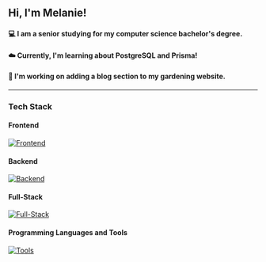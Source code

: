 ## Hi, I'm Melanie!

#### 💻 I am a senior studying for my computer science bachelor's degree.
#### ☁️ Currently, I'm learning about PostgreSQL and Prisma!
#### 🌷  I'm working on adding a blog section to my gardening website. 

---
### Tech Stack

#### Frontend
[![Frontend](https://skillicons.dev/icons?i=js,html,css,react,figma,tailwind,bootstrap)](https://skillicons.dev)

#### Backend
[![Backend](https://skillicons.dev/icons?i=prisma,postgresql,sqlite,mongodb,dotnet,express,nodejs,fastapi,dynamodb,spring)](https://skillicons.dev)

#### Full-Stack
[![Full-Stack](https://skillicons.dev/icons?i=nextjs,django)](https://skillicons.dev)

#### Programming Languages and Tools 
[![Tools](https://skillicons.dev/icons?i=aws,docker,c,cs,java,postman,py,vercel,netlify,heroku)](https://skillicons.dev)

<!--
**melanieviolett/melanieviolett** is a ✨ _special_ ✨ repository because its `README.md` (this file) appears on your GitHub profile.

Here are some ideas to get you started:

- 🔭 I’m currently working on ...
- 🌱 I’m currently learning ...
- 👯 I’m looking to collaborate on ...
- 🤔 I’m looking for help with ...
- 💬 Ask me about ...
- 📫 How to reach me: ...
- 😄 Pronouns: ...
- ⚡ Fun fact: ...
-->




